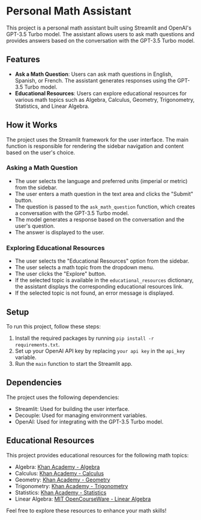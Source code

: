 # Personal Math Assistant

This project is a personal math assistant built using Streamlit and OpenAI's GPT-3.5 Turbo model. The assistant allows users to ask math questions and provides answers based on the conversation with the GPT-3.5 Turbo model.

## Features
- **Ask a Math Question**: Users can ask math questions in English, Spanish, or French. The assistant generates responses using the GPT-3.5 Turbo model.
- **Educational Resources**: Users can explore educational resources for various math topics such as Algebra, Calculus, Geometry, Trigonometry, Statistics, and Linear Algebra.

## How it Works
The project uses the Streamlit framework for the user interface. The main function is responsible for rendering the sidebar navigation and content based on the user's choice.

### Asking a Math Question
- The user selects the language and preferred units (imperial or metric) from the sidebar.
- The user enters a math question in the text area and clicks the "Submit" button.
- The question is passed to the `ask_math_question` function, which creates a conversation with the GPT-3.5 Turbo model.
- The model generates a response based on the conversation and the user's question.
- The answer is displayed to the user.

### Exploring Educational Resources
- The user selects the "Educational Resources" option from the sidebar.
- The user selects a math topic from the dropdown menu.
- The user clicks the "Explore" button.
- If the selected topic is available in the `educational_resources` dictionary, the assistant displays the corresponding educational resources link.
- If the selected topic is not found, an error message is displayed.

## Setup
To run this project, follow these steps:
1. Install the required packages by running `pip install -r requirements.txt`.
2. Set up your OpenAI API key by replacing `your api key` in the `api_key` variable.
3. Run the `main` function to start the Streamlit app.

## Dependencies
The project uses the following dependencies:
- Streamlit: Used for building the user interface.
- Decouple: Used for managing environment variables.
- OpenAI: Used for integrating with the GPT-3.5 Turbo model.

## Educational Resources
This project provides educational resources for the following math topics:
- Algebra: [Khan Academy - Algebra](https://www.khanacademy.org/math/algebra)
- Calculus: [Khan Academy - Calculus](https://www.khanacademy.org/math/calculus-1)
- Geometry: [Khan Academy - Geometry](https://www.khanacademy.org/math/geometry)
- Trigonometry: [Khan Academy - Trigonometry](https://www.khanacademy.org/math/trigonometry)
- Statistics: [Khan Academy - Statistics](https://www.khanacademy.org/math/statistics-probability)
- Linear Algebra: [MIT OpenCourseWare - Linear Algebra](https://ocw.mit.edu/courses/mathematics/18-06-linear-algebra-spring-2010/)

Feel free to explore these resources to enhance your math skills!

